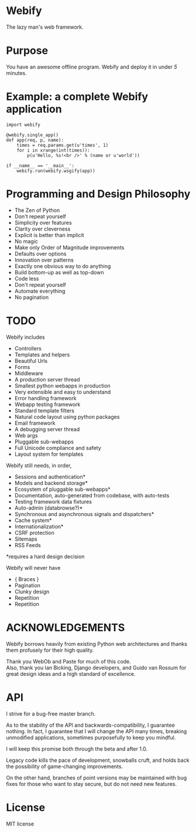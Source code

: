 Webify
======
The lazy man's web framework.


Purpose
=======
You have an awesome offline program.  Webify and deploy it in under _5_ minutes.


Example: a complete Webify application
======================================

    import webify

    @webify.single_app()
    def app(req, p, name):
        times = req.params.get(u'times', 1)
        for i in xrange(int(times)):
            p(u'Hello, %s!<br />' % (name or u'world'))

    if __name__ == '__main__':
        webify.run(webify.wsgify(app))


Programming and Design Philosophy
=================================

* The Zen of Python
* Don't repeat yourself
* Simplicity over features
* Clarity over cleverness
* Explicit is better than implicit
* No magic
* Make only Order of Magnitude improvements
* Defaults over options
* Innovation over patterns
* Exactly one obvious way to do anything
* Build bottom-up as well as top-down
* Code less
* Don't repeat yourself
* Automate everything
* No pagination

TODO
====
Webify includes 

- Controllers
- Templates and helpers
- Beautiful Urls
- Forms
- Middleware
- A production server thread
- Smallest python webapps in production
- Very extensible and easy to understand
- Error handling framework
- Webapp testing framework
- Standard template filters
- Natural code layout using python packages
- Email framework
- A debugging server thread
- Web args
- Pluggable sub-webapps
- Full Unicode compliance and safety
- Layout system for templates

Webify still needs, in order,

- Sessions and authentication*
- Models and backend storage*
- Ecosystem of pluggable sub-webapps*
- Documentation, auto-generated from codebase, with auto-tests
- Testing framework data fixtures
- Auto-admin (databrowse?)*
- Synchronous and asynchronous signals and dispatchers*
- Cache system*
- Internationalization*
- CSRF protection
- Sitemaps
- RSS Feeds

*requires a hard design decision


Webify will never have

* { Braces }
* Pagination
* Clunky design
* Repetition
* Repetition


ACKNOWLEDGEMENTS
================
Webify borrows heavily from existing Python web architectures 
and thanks them profusely for their high quality.

Thank you WebOb and Paste for much of this code.  
Also, thank you Ian Bicking, Django developers, and Guido van Rossum 
for great design ideas and a high standard of excellence.

API
===
I strive for a bug-free master branch.  

As to the stability of the API and backwards-compatibility, 
I guarantee nothing.  In fact, I guarantee that I will change
the API many times, breaking unmodified applications, sometimes
purposefully to keep you mindful.

I will keep this promise both through the beta and after 1.0.

Legacy code kills the pace of development, snowballs cruft, 
and holds back the possibility of game-changing improvements.

On the other hand, branches of point versions may be maintained
with bug fixes for those who want to stay secure, but do not need
new features.


License
=======
MIT license


